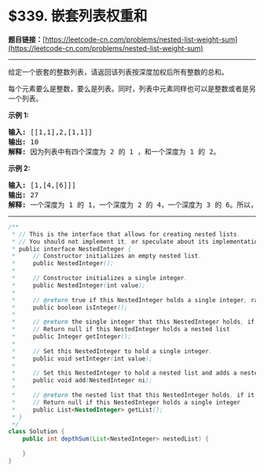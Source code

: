 # $339. 嵌套列表权重和

**题目链接：**[https://leetcode-cn.com/problems/nested-list-weight-sum](https://leetcode-cn.com/problems/nested-list-weight-sum)

---

<div class="content__1Y2H">
 <div class="notranslate">
  <p>给定一个嵌套的整数列表，请返回该列表按深度加权后所有整数的总和。</p> 
  <p>每个元素要么是整数，要么是列表。同时，列表中元素同样也可以是整数或者是另一个列表。</p> 
  <p><strong>示例 1:</strong></p> 
  <pre class="language-text"><strong>输入: </strong>[[1,1],2,[1,1]]
<strong>输出: </strong>10 
<strong>解释: </strong>因为列表中有四个深度为 2 的 1 ，和一个深度为 1 的 2。</pre> 
  <p><strong>示例 2:</strong></p> 
  <pre class="language-text"><strong>输入: </strong>[1,[4,[6]]]
<strong>输出: </strong>27 
<strong>解释: </strong>一个深度为 1 的 1，一个深度为 2 的 4，一个深度为 3 的 6。所以，1 + 4*2 + 6*3 = 27。</pre> 
 </div>
</div>

---

```java
/**
 * // This is the interface that allows for creating nested lists.
 * // You should not implement it, or speculate about its implementation
 * public interface NestedInteger {
 *     // Constructor initializes an empty nested list.
 *     public NestedInteger();
 *
 *     // Constructor initializes a single integer.
 *     public NestedInteger(int value);
 *
 *     // @return true if this NestedInteger holds a single integer, rather than a nested list.
 *     public boolean isInteger();
 *
 *     // @return the single integer that this NestedInteger holds, if it holds a single integer
 *     // Return null if this NestedInteger holds a nested list
 *     public Integer getInteger();
 *
 *     // Set this NestedInteger to hold a single integer.
 *     public void setInteger(int value);
 *
 *     // Set this NestedInteger to hold a nested list and adds a nested integer to it.
 *     public void add(NestedInteger ni);
 *
 *     // @return the nested list that this NestedInteger holds, if it holds a nested list
 *     // Return null if this NestedInteger holds a single integer
 *     public List<NestedInteger> getList();
 * }
 */
class Solution {
    public int depthSum(List<NestedInteger> nestedList) {
        
    }
}
```